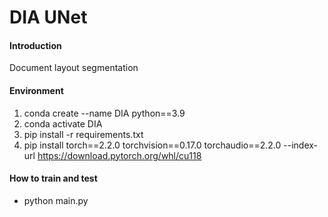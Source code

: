 # DIA UNet

#### Introduction
Document layout segmentation

#### Environment

1.  conda create --name DIA python==3.9
2.  conda activate DIA
3.  pip install -r requirements.txt
4.  pip install torch==2.2.0 torchvision==0.17.0 torchaudio==2.2.0 --index-url https://download.pytorch.org/whl/cu118

#### How to train and test

- python main.py